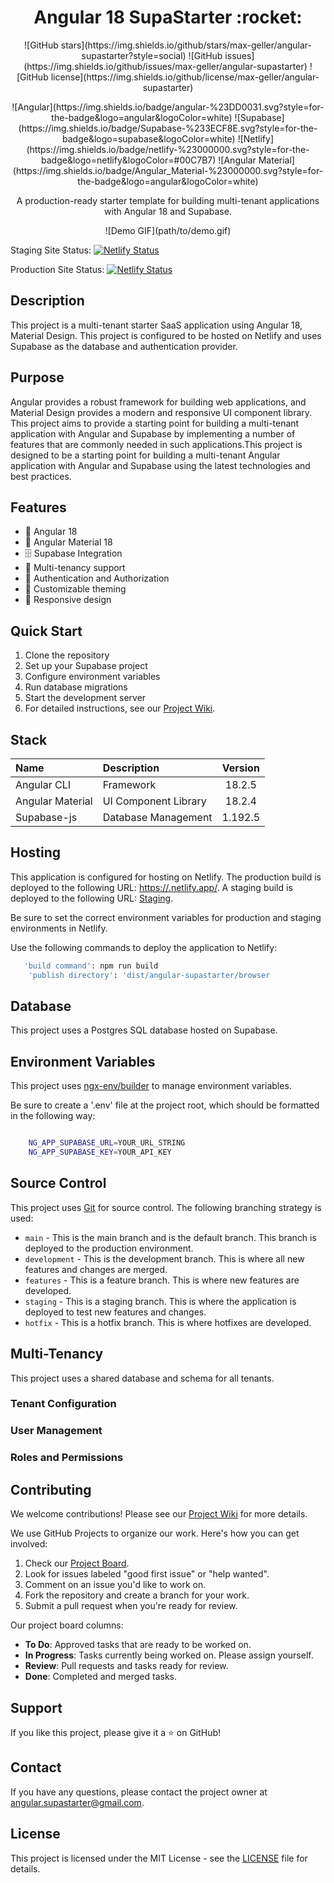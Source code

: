 <h1 align="center">
  Angular 18 SupaStarter :rocket:
</h1>

<p align="center">
![GitHub stars](https://img.shields.io/github/stars/max-geller/angular-supastarter?style=social)
![GitHub issues](https://img.shields.io/github/issues/max-geller/angular-supastarter)
![GitHub license](https://img.shields.io/github/license/max-geller/angular-supastarter)
</p>
<p align="center">
![Angular](https://img.shields.io/badge/angular-%23DD0031.svg?style=for-the-badge&logo=angular&logoColor=white)
![Supabase](https://img.shields.io/badge/Supabase-%233ECF8E.svg?style=for-the-badge&logo=supabase&logoColor=white)
![Netlify](https://img.shields.io/badge/netlify-%23000000.svg?style=for-the-badge&logo=netlify&logoColor=#00C7B7)
![Angular Material](https://img.shields.io/badge/Angular_Material-%23000000.svg?style=for-the-badge&logo=angular&logoColor=white)
</p>

<p align="center">
A production-ready starter template for building multi-tenant applications with Angular 18 and Supabase.
</p>

<p align="center">
![Demo GIF](path/to/demo.gif)
</p>

Staging Site Status:
[![Netlify Status](https://api.netlify.com/api/v1/badges/733bf693-71a2-4080-99e6-a4742f883749/deploy-status)](https://app.netlify.com/sites/angular-supastarter-staging/deploys)

Production Site Status:
[![Netlify Status](https://api.netlify.com/api/v1/badges/a1317dfb-d375-47ab-8a9c-ab3120fc8b3d/deploy-status)](https://app.netlify.com/sites/angular-supastarter/deploys)

## Description

This project is a multi-tenant starter SaaS application using Angular 18, Material Design. This project is configured to be hosted on Netlify and uses Supabase as the database and authentication provider.

## Purpose

Angular provides a robust framework for building web applications, and Material Design provides a modern and responsive UI component library. This project aims to provide a starting point for building a multi-tenant application with Angular and Supabase by implementing a number of features that are commonly needed in such applications.This project is designed to be a starting point for building a multi-tenant Angular application with Angular and Supabase using the latest technologies and best practices.

## Features

- 🚀 Angular 18
- 🎨 Angular Material 18
- 🗄️ Supabase Integration
- 👥 Multi-tenancy support
- 🔐 Authentication and Authorization
- 🎨 Customizable theming
- 📱 Responsive design

## Quick Start

1. Clone the repository
2. Set up your Supabase project
3. Configure environment variables
4. Run database migrations
5. Start the development server
6. For detailed instructions, see our [Project Wiki](https://github.com/max-geller/angular-supastarter/wiki).

## Stack

| Name             | Description          | Version |
| :--------------- | :------------------- | :-----: |
| Angular CLI      | Framework            | 18.2.5  |
| Angular Material | UI Component Library | 18.2.4  |
| Supabase-js      | Database Management  | 1.192.5 |

## Hosting

This application is configured for hosting on Netlify.
The production build is deployed to the following URL: [https://.netlify.app/](https://.netlify.app/).
A staging build is deployed to the following URL: [Staging](https://angular-18-staging.netlify.app/).

Be sure to set the correct environment variables for production and staging environments in Netlify.

Use the following commands to deploy the application to Netlify:

```bash
   'build command': npm run build
    'publish directory': 'dist/angular-supastarter/browser
```

## Database

This project uses a Postgres SQL database hosted on Supabase.

## Environment Variables

This project uses [ngx-env/builder](https://www.npmjs.com/package/@ngx-env/builder) to manage environment variables.

Be sure to create a '.env' file at the project root, which should be formatted in the following way:

```bash

    NG_APP_SUPABASE_URL=YOUR_URL_STRING
    NG_APP_SUPABASE_KEY=YOUR_API_KEY

```

## Source Control

This project uses [Git](https://git-scm.com/) for source control. The following branching strategy is used:

- `main` - This is the main branch and is the default branch. This branch is deployed to the production environment.
- `development` - This is the development branch. This is where all new features and changes are merged.
- `features` - This is a feature branch. This is where new features are developed.
- `staging` - This is a staging branch. This is where the application is deployed to test new features and changes.
- `hotfix` - This is a hotfix branch. This is where hotfixes are developed.

## Multi-Tenancy

This project uses a shared database and schema for all tenants.

### Tenant Configuration

### User Management

### Roles and Permissions

## Contributing

We welcome contributions! Please see our [Project Wiki](https://github.com/max-geller/angular-supastarter/wiki) for more details.

We use GitHub Projects to organize our work. Here's how you can get involved:

1. Check our [Project Board](<(https://github.com/users/max-geller/projects/40/views/1)>).
2. Look for issues labeled "good first issue" or "help wanted".
3. Comment on an issue you'd like to work on.
4. Fork the repository and create a branch for your work.
5. Submit a pull request when you're ready for review.

Our project board columns:

- **To Do**: Approved tasks that are ready to be worked on.
- **In Progress**: Tasks currently being worked on. Please assign yourself.
- **Review**: Pull requests and tasks ready for review.
- **Done**: Completed and merged tasks.

## Support

If you like this project, please give it a ⭐️ on GitHub!

## Contact

If you have any questions, please contact the project owner at [angular.supastarter@gmail.com](mailto:angular.supastarter@gmail.com).

## License

This project is licensed under the MIT License - see the [LICENSE](LICENSE) file for details.
